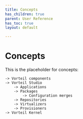 ```yaml
---
title: Concepts
has_children: true
parent: User Reference
has_toc: true
layout: default

---
```


# Concepts

This is the placeholder for concepts:

	-> Vorteil components
	-> Vorteil Studio
		-> Applications
		-> Packages
			-> Configuration merges
		-> Repositories
		-> Virtualizers
		-> Provisioners
	-> Vorteil Kernel
